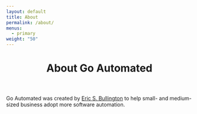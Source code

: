 ```yaml
---
layout: default
title: About
permalink: /about/
menus:
  - primary
weight: "50"
---
```


<div class="inner-wrapper">

<header>
<h1>About Go Automated</h1>
</header>

Go Automated was created by [Eric S. Bullington](https://www.ericbullington.com) to help small- and medium-sized business adopt more software automation.

</div>
